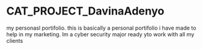 # CAT_PROJECT_DavinaAdenyo
my personasl portifolio.
this is basically a personal portifolio i have made to help in my marketing.
Im a cyber security major ready yto work with all my clients
